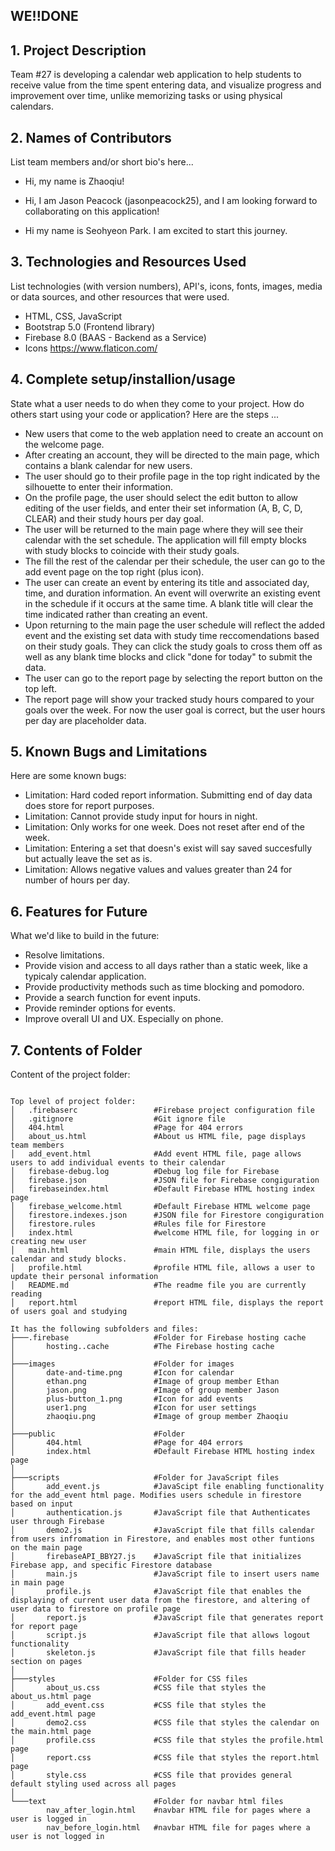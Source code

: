 ## WE!!DONE

## 1. Project Description
Team #27 is developing a calendar web application to help students to receive value from the time spent entering data, and visualize progress and improvement over time, unlike memorizing tasks or using physical calendars.

## 2. Names of Contributors
List team members and/or short bio's here... 

* Hi, my name is Zhaoqiu! 

* Hi, I am Jason Peacock (jasonpeacock25), and I am looking forward to collaborating on this application!

* Hi my name is Seohyeon Park. I am excited to start this journey.

## 3. Technologies and Resources Used
List technologies (with version numbers), API's, icons, fonts, images, media or data sources, and other resources that were used.
* HTML, CSS, JavaScript
* Bootstrap 5.0 (Frontend library)
* Firebase 8.0 (BAAS - Backend as a Service)
* Icons https://www.flaticon.com/

## 4. Complete setup/installion/usage
State what a user needs to do when they come to your project.  How do others start using your code or application?
Here are the steps ...
* New users that come to the web applation need to create an account on the welcome page.
* After creating an account, they will be directed to the main page, which contains a blank calendar for new users.
* The user should go to their profile page in the top right indicated by the silhouette to enter their information.
* On the profile page, the user should select the edit button to allow editing of the user fields, and enter their set information (A, B, C, D, CLEAR) and their study hours per day goal.
* The user will be returned to the main page where they will see their calendar with the set schedule. The application will fill empty blocks with study blocks to coincide with their study goals.
* The fill the rest of the calendar per their schedule, the user can go to the add event page on the top right (plus icon).
* The user can create an event by entering its title and associated day, time, and duration information. An event will overwrite an existing event in the schedule if it occurs at the same time. A blank title will clear the time indicated rather than creating an event.
* Upon returning to the main page the user schedule will reflect the added event and the existing set data with study time reccomendations based on their study goals. They can click the study goals to cross them off as well as any blank time blocks and click "done for today" to submit the data.
* The user can go to the report page by selecting the report button on the top left.
* The report page will show your tracked study hours compared to your goals over the week. For now the user goal is correct, but the user hours per day are placeholder data.

## 5. Known Bugs and Limitations
Here are some known bugs:
* Limitation: Hard coded report information. Submitting end of day data does store for report purposes.
* Limitation: Cannot provide study input for hours in night.
* Limitation: Only works for one week. Does not reset after end of the week.
* Limitation: Entering a set that doesn's exist will say saved succesfully but actually leave the set as is.
* Limitation: Allows negative values and values greater than 24 for number of hours per day.

## 6. Features for Future
What we'd like to build in the future:
* Resolve limitations.
* Provide vision and access to all days rather than a static week, like a typicaly calendar application.
* Provide productivity methods such as time blocking and pomodoro.
* Provide a search function for event inputs.
* Provide reminder options for events.
* Improve overall UI and UX. Especially on phone.
	
## 7. Contents of Folder
Content of the project folder:

```

Top level of project folder: 
│   .firebaserc                 #Firebase project configuration file
│   .gitignore                  #Git ignore file
│   404.html                    #Page for 404 errors
│   about_us.html               #About us HTML file, page displays team members
│   add_event.html              #Add event HTML file, page allows users to add individual events to their calendar
│   firebase-debug.log          #Debug log file for Firebase
│   firebase.json               #JSON file for Firebase congiguration
│   firebaseindex.html          #Default Firebase HTML hosting index page
│   firebase_welcome.html       #Default Firebase HTML welcome page
│   firestore.indexes.json      #JSON file for Firestore congiguration
│   firestore.rules             #Rules file for Firestore
│   index.html                  #welcome HTML file, for logging in or creating new user
│   main.html                   #main HTML file, displays the users calendar and study blocks.
│   profile.html                #profile HTML file, allows a user to update their personal information
│   README.md                   #The readme file you are currently reading
│   report.html                 #report HTML file, displays the report of users goal and studying

It has the following subfolders and files:
├───.firebase                   #Folder for Firebase hosting cache
│       hosting..cache          #The Firebase hosting cache
│
├───images                      #Folder for images
│       date-and-time.png       #Icon for calendar
│       ethan.png               #Image of group member Ethan
│       jason.png               #Image of group member Jason
│       plus-button_1.png       #Icon for add events
│       user1.png               #Icon for user settings
│       zhaoqiu.png             #Image of group member Zhaoqiu
│
├───public                      #Folder
│       404.html                #Page for 404 errors
│       index.html              #Default Firebase HTML hosting index page
│
├───scripts                     #Folder for JavaScript files
│       add_event.js            #JavaScipt file enabling functionality for the add_event html page. Modifies users schedule in firestore based on input
│       authentication.js       #JavaScript file that Authenticates user through Firebase
│       demo2.js                #JavaScript file that fills calendar from users infromation in Firestore, and enables most other funtions on the main page
│       firebaseAPI_BBY27.js    #JavaScript file that initializes Firebase app, and specific Firestore database
│       main.js                 #JavaScript file to insert users name in main page
│       profile.js              #JavaScript file that enables the displaying of current user data from the firestore, and altering of user data to firestore on profile page
│       report.js               #JavaScript file that generates report for report page
│       script.js               #JavaScript file that allows logout functionality
│       skeleton.js             #JavaScript file that fills header section on pages
│
├───styles                      #Folder for CSS files
│       about_us.css            #CSS file that styles the about_us.html page
│       add_event.css           #CSS file that styles the add_event.html page
│       demo2.css               #CSS file that styles the calendar on the main.html page
│       profile.css             #CSS file that styles the profile.html page
│       report.css              #CSS file that styles the report.html page
│       style.css               #CSS file that provides general default styling used across all pages
│
└───text                        #Folder for navbar html files
        nav_after_login.html    #navbar HTML file for pages where a user is logged in
        nav_before_login.html   #navbar HTML file for pages where a user is not logged in

```


